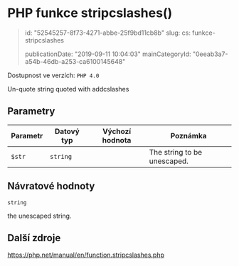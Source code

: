 PHP funkce stripcslashes()
==========================

> id: "52545257-8f73-4271-abbe-25f9bd11cb8b"
> slug:
> 	cs: funkce-stripcslashes
> 
> publicationDate: "2019-09-11 10:04:03"
> mainCategoryId: "0eeab3a7-a54b-46db-a253-ca6100145648"

Dostupnost ve verzích: `PHP 4.0`

Un-quote string quoted with <function>addcslashes</function>


Parametry
--------------

| Parametr | Datový typ | Výchozí hodnota | Poznámka |
|-----|-----|-----|-----|
| `$str` | `string` |  | The string to be unescaped. |


Návratové hodnoty
----------------

`string`

the unescaped string.

Další zdroje
------------

https://php.net/manual/en/function.stripcslashes.php
